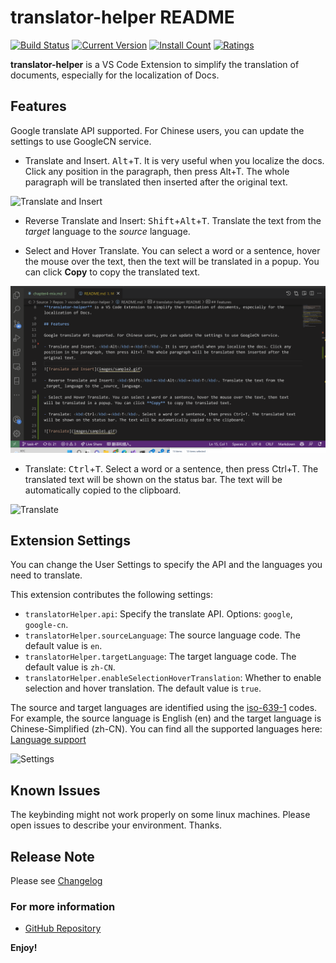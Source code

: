 # translator-helper README

[![Build Status](https://dev.azure.com/xiaodiyan/VSCode%20TranslatorHelper/_apis/build/status/yanxiaodi.vscode-translator-helper?branchName=master)](https://dev.azure.com/xiaodiyan/VSCode%20TranslatorHelper/_build/latest?definitionId=58&branchName=master)
[![Current Version](https://vsmarketplacebadge.apphb.com/version/XiaodiYan.translator-helper.svg)](https://marketplace.visualstudio.com/items?itemName=XiaodiYan.translator-helper)
[![Install Count](https://vsmarketplacebadge.apphb.com/installs/XiaodiYan.translator-helper.svg)](https://marketplace.visualstudio.com/items?itemName=XiaodiYan.translator-helper)
[![Ratings](https://vsmarketplacebadge.apphb.com/rating/XiaodiYan.translator-helper.svg)](https://marketplace.visualstudio.com/items?itemName=XiaodiYan.translator-helper)

**translator-helper** is a VS Code Extension to simplify the translation of documents, especially for the localization of Docs.

## Features

Google translate API supported. For Chinese users, you can update the settings to use GoogleCN service.

- Translate and Insert. <kbd>Alt</kbd>+<kbd>T</kbd>. It is very useful when you localize the docs. Click any position in the paragraph, then press Alt+T. The whole paragraph will be translated then inserted after the original text.

![Translate and Insert](images/sample2.gif)

- Reverse Translate and Insert: <kbd>Shift</kbd>+<kbd>Alt</kbd>+<kbd>T</kbd>. Translate the text from the _target_ language to the _source_ language.

- Select and Hover Translate. You can select a word or a sentence, hover the mouse over the text, then the text will be translated in a popup. You can click **Copy** to copy the translated text.

![Selection and Hover Translation](images/sample3.gif)

- Translate: <kbd>Ctrl</kbd>+<kbd>T</kbd>. Select a word or a sentence, then press Ctrl+T. The translated text will be shown on the status bar. The text will be automatically copied to the clipboard.

![Translate](images/sample1.gif)

## Extension Settings

You can change the User Settings to specify the API and the languages you need to translate.

This extension contributes the following settings:

- `translatorHelper.api`: Specify the translate API. Options: `google`, `google-cn`.
- `translatorHelper.sourceLanguage`: The source language code. The default value is `en`.
- `translatorHelper.targetLanguage`: The target language code. The default value is `zh-CN`.
- `translatorHelper.enableSelectionHoverTranslation`: Whether to enable selection and hover translation. The default value is `true`.

The source and target languages are identified using the [iso-639-1](https://en.wikipedia.org/wiki/List_of_ISO_639-1_codes) codes. For example, the source language is English (en) and the target language is Chinese-Simplified (zh-CN). You can find all the supported languages here: [Language support](https://cloud.google.com/translate/docs/languages)

![Settings](images/settings.png)

## Known Issues

The keybinding might not work properly on some linux machines. Please open issues to describe your environment. Thanks.

## Release Note

Please see [Changelog](CHANGELOG.md)

### For more information

- [GitHub Repository](https://github.com/yanxiaodi/vscode-translator-helper)

**Enjoy!**
